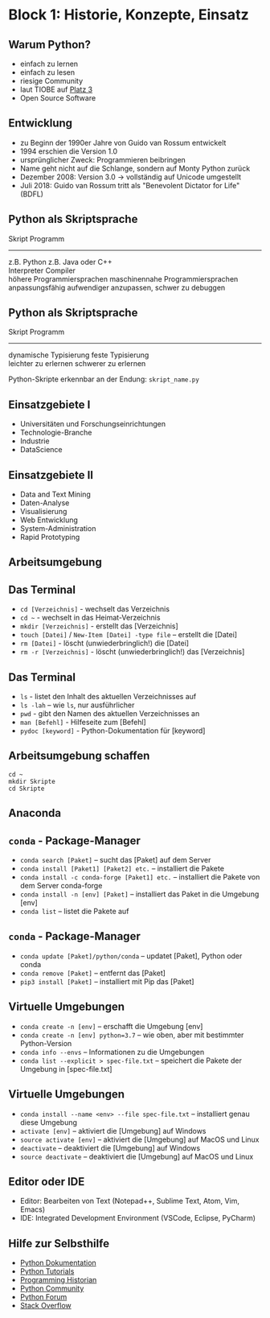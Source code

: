 # Block 1: Historie, Konzepte, Einsatz

## Warum Python?

* einfach zu lernen
* einfach zu lesen
* riesige Community
* laut TIOBE auf [Platz 3](https://www.zdnet.com/article/python-now-a-top-3-programming-language-as-julias-rise-speeds-up/#ftag=RSSbaffb68)
* Open Source Software

## Entwicklung

* zu Beginn der 1990er Jahre von Guido van Rossum entwickelt
* 1994 erschien die Version 1.0
* ursprünglicher Zweck: Programmieren beibringen
* Name geht nicht auf die Schlange, sondern auf Monty Python zurück
* Dezember 2008: Version 3.0 -> vollständig auf Unicode umgestellt
* Juli 2018: Guido van Rossum tritt als "Benevolent Dictator for Life" (BDFL)

## Python als Skriptsprache

Skript                      Programm          
------                      --------------------
z.B. Python                 z.B. Java oder C++                       
Interpreter                 Compiler                                 
höhere Programmiersprachen  maschinennahe Programmiersprachen        
anpassungsfähig             aufwendiger anzupassen, schwer zu debuggen

## Python als Skriptsprache

Skript                      Programm          
------                      --------------------
dynamische Typisierung      feste Typisierung                        
leichter zu erlernen        schwerer zu erlernen                 


Python-Skripte erkennbar an der Endung: `skript_name.py`


## Einsatzgebiete I

* Universitäten und Forschungseinrichtungen
* Technologie-Branche
* Industrie
* DataScience


## Einsatzgebiete II

* Data and Text Mining
* Daten-Analyse
* Visualisierung
* Web Entwicklung
* System-Administration
* Rapid Prototyping



## Arbeitsumgebung

## Das Terminal

* `cd [Verzeichnis]` - wechselt das Verzeichnis
* `cd ~` - wechselt in das Heimat-Verzeichnis
* `mkdir [Verzeichnis]` - erstellt das [Verzeichnis]
* `touch [Datei]` / `New-Item [Datei] -type file` – erstellt die [Datei]
* `rm [Datei]` - löscht (unwiederbringlich!) die [Datei]
* `rm -r [Verzeichnis]` - löscht (unwiederbringlich!) das [Verzeichnis]

## Das Terminal

* `ls` - listet den Inhalt des aktuellen Verzeichnisses auf
* `ls -lah` – wie `ls`, nur ausführlicher
* `pwd` - gibt den Namen des aktuellen Verzeichnisses an
* `man [Befehl]` - Hilfeseite zum [Befehl]
* `pydoc [keyword]` - Python-Dokumentation für [keyword]

## Arbeitsumgebung schaffen

``` shell
cd ~
mkdir Skripte
cd Skripte
```

## Anaconda

## `conda` - Package-Manager

* `conda search [Paket]` – sucht das [Paket] auf dem Server
* `conda install [Paket1] [Paket2] etc.` – installiert die Pakete
* `conda install -c conda-forge [Paket1] etc.` – installiert die Pakete von dem Server conda-forge
* `conda install -n [env] [Paket]` – installiert das Paket in die Umgebung [env]
* `conda list` – listet die Pakete auf

## `conda` - Package-Manager

* `conda update [Paket]/python/conda` – updatet [Paket], Python oder conda
* `conda remove [Paket]` – entfernt das [Paket]
* `pip3 install [Paket]` – installiert mit Pip das [Paket]


## Virtuelle Umgebungen

* `conda create -n [env]` – erschafft die Umgebung [env]
* `conda create -n [env] python=3.7` – wie oben, aber mit bestimmter Python-Version
* `conda info --envs` – Informationen zu die Umgebungen
* `conda list --explicit > spec-file.txt` – speichert die Pakete der Umgebung in [spec-file.txt]

## Virtuelle Umgebungen

* `conda install --name <env> --file spec-file.txt` – installiert genau diese Umgebung
* `activate [env]` – aktiviert die [Umgebung] auf Windows
* `source activate [env]` – aktiviert die [Umgebung] auf MacOS und Linux
* `deactivate` – deaktiviert die [Umgebung] auf Windows
* `source deactivate` – deaktiviert die [Umgebung] auf MacOS und Linux


## Editor oder IDE

* Editor: Bearbeiten von Text (Notepad++, Sublime Text, Atom, Vim, Emacs)
* IDE: Integrated Development Environment (VSCode, Eclipse, PyCharm)


## Hilfe zur Selbsthilfe

* [Python Dokumentation](https://www.python.org/doc/)
* [Python Tutorials](https://docs.python.org/3/tutorial/)
* [Programming Historian](https://programminghistorian.org/lessons/?topic=python)
* [Python Community](https://www.python.org/community/)
* [Python Forum](https://www.python-forum.de/)
* [Stack Overflow](https://stackoverflow.com/)
